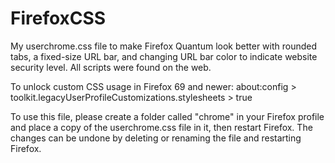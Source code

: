 # FirefoxCSS
My userchrome.css file to make Firefox Quantum look better with rounded tabs, a fixed-size URL bar, and changing URL bar color to indicate website security level. All scripts were found on the web.

To unlock custom CSS usage in Firefox 69 and newer:
about:config > toolkit.legacyUserProfileCustomizations.stylesheets > true

To use this file, please create a folder called "chrome" in your Firefox profile and place a copy of the userchrome.css file in it, then restart Firefox. The changes can be undone by deleting or renaming the file and restarting Firefox.
